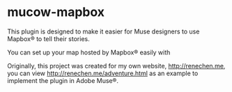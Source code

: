 # mucow-mapbox

This plugin is designed to make it easier for Muse designers to use Mapbox® to tell their stories. 

You can set up your map hosted by Mapbox® easily with 

Originally, this project was created for my own website, http://renechen.me, you can view http://renechen.me/adventure.html as an example to implement the plugin in Adobe Muse®. 

